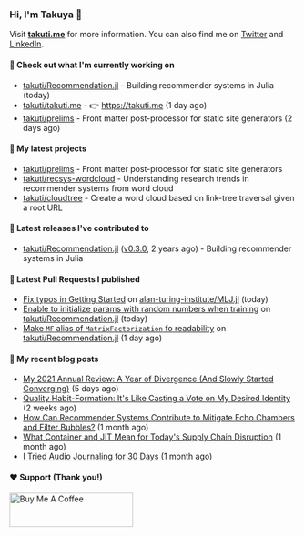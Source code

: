 ### Hi, I'm Takuya 👋

Visit **[takuti.me](https://takuti.me/)** for more information. You can also find me on [Twitter](https://twitter.com/takuti) and [LinkedIn](https://linkedin.com/in/takuti).

#### 👷 Check out what I'm currently working on


- [takuti/Recommendation.jl](https://github.com/takuti/Recommendation.jl) - Building recommender systems in Julia (today)
- [takuti/takuti.me](https://github.com/takuti/takuti.me) - :point_right: https://takuti.me (1 day ago)
- [takuti/prelims](https://github.com/takuti/prelims) - Front matter post-processor for static site generators (2 days ago)

#### 🌱 My latest projects


- [takuti/prelims](https://github.com/takuti/prelims) - Front matter post-processor for static site generators
- [takuti/recsys-wordcloud](https://github.com/takuti/recsys-wordcloud) - Understanding research trends in recommender systems from word cloud
- [takuti/cloudtree](https://github.com/takuti/cloudtree) - Create a word cloud based on link-tree traversal given a root URL

#### 🔭 Latest releases I've contributed to


- [takuti/Recommendation.jl](https://github.com/takuti/Recommendation.jl) ([v0.3.0](https://github.com/takuti/Recommendation.jl/releases/tag/v0.3.0), 2 years ago) - Building recommender systems in Julia

#### 🔨 Latest Pull Requests I published


- [Fix typos in Getting Started](https://github.com/alan-turing-institute/MLJ.jl/pull/881) on [alan-turing-institute/MLJ.jl](https://github.com/alan-turing-institute/MLJ.jl) (today)
- [Enable to initialize params with random numbers when training](https://github.com/takuti/Recommendation.jl/pull/22) on [takuti/Recommendation.jl](https://github.com/takuti/Recommendation.jl) (today)
- [Make `MF` alias of `MatrixFactorization` fo readability](https://github.com/takuti/Recommendation.jl/pull/21) on [takuti/Recommendation.jl](https://github.com/takuti/Recommendation.jl) (1 day ago)

#### 📜 My recent blog posts

- [My 2021 Annual Review: A Year of Divergence (And Slowly Started Converging)](https://takuti.me/note/annual-review-2021/) (5 days ago)
- [Quality Habit-Formation: It&#39;s Like Casting a Vote on My Desired Identity](https://takuti.me/note/atomic-habits/) (2 weeks ago)
- [How Can Recommender Systems Contribute to Mitigate Echo Chambers and Filter Bubbles?](https://takuti.me/note/recsys-2021-echo-chambers-and-filter-bubbles/) (1 month ago)
- [What Container and JIT Mean for Today&#39;s Supply Chain Disruption](https://takuti.me/note/supply-chain-disruption/) (1 month ago)
- [I Tried Audio Journaling for 30 Days](https://takuti.me/note/audio-journaling/) (1 month ago)

#### ❤️ Support (Thank you!)

<a href="https://www.buymeacoffee.com/takuti" target="_blank"><img src="https://cdn.buymeacoffee.com/buttons/v2/default-yellow.png" alt="Buy Me A Coffee" style="height: 60px !important;width: 217px !important;" ></a>
